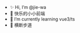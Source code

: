 - :sparkles: Hi, I’m @jie-wa
- :white_flower: 快乐的小小前端
- 🌱 I’m currently learning vue3/ts
- :children_crossing: 横断步道

<!---
jie-wa/jie-wa is a ✨ special ✨ repository because its `README.md` (this file) appears on your GitHub profile.
You can click the Preview link to take a look at your changes.
--->
